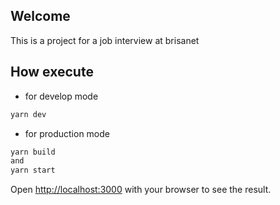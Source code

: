 ## Welcome

This is a project for a job interview at brisanet

## How execute

- for develop mode
```bash
yarn dev
```

- for production mode
```bash
yarn build
and
yarn start
```

Open [http://localhost:3000](http://localhost:3000) with your browser to see the result.
